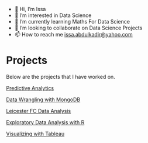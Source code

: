 - 👋 Hi, I’m Issa
- 👀 I’m interested in Data Science
- 🌱 I’m currently learning Maths For Data Science
- 💞️ I’m looking to collaborate on Data Science Projects
- 📫 How to reach me issa.abdulkadir@yahoo.com

<!---
issa24/issa24 is a ✨ special ✨ repository because its `README.md` (this file) appears on your GitHub profile.
You can click the Preview link to take a look at your changes.
--->

# **Projects**

Below are the projects that I have worked on.

<a href="https://github.com/issa24/Data-Science/blob/main/CovidAnalysis.ipynb"> Predictive Analytics </a>

<a href="https://github.com/issa24/Data-Science/blob/main/DW-Project.ipynb">Data Wrangling with MongoDB </a>

<a href="https://github.com/issa24/abdin"> Leicester FC Data Analysis</a>

 <a href="https://github.com/issa24/R-Projects/blob/main/ExpodatawithR.Rmd"> Exploratory Data Analysis with R</a>
 
 <a href="https://public.tableau.com/views/ProsperVisualization/InvestorsinProsperLoans?:language=en-US&:display_count=n&:origin=viz_share_link" target="_blank" rel="noopener noreferrer"> Visualizing with Tableau</a>
